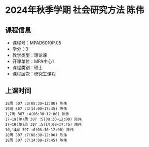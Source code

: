 # 2024年秋季学期 社会研究方法 陈伟






## 课程信息

- 课程号：MPAD6010P.05
- 学分：3
- 教学类型：理论课
- 开课单位：MPA中心1
- 课程类别：硕士
- 课程层次：研究生课程

## 上课时间

```
19周 307 :3(08:30~12:00) 陈伟
19周 307 :3(14:00~17:45) 陈伟
1,7周 307 :4(08:30~12:00) 陈伟
17~19(单)周 307 :5(08:30~12:00) 陈伟
17~19(单)周 307 :5(14:00~17:45) 陈伟
10,14周 307 :6(08:30~12:00) 陈伟
18周 307 :7(08:30~12:00) 陈伟
18周 307 :7(14:00~17:45) 陈伟
```

